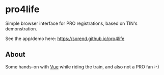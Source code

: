 
pro4life
==========

Simple browser interface for PRO registrations, based on TIN's demonstration.

See the app/demo here: https://sorend.github.io/pro4life

About
------

Some hands-on with [Vue](http://vuejs.org/) while riding the train, and also
not a PRO fan :-)
